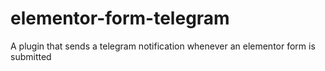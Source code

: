 # elementor-form-telegram
A plugin that sends a telegram notification whenever an elementor form is submitted
